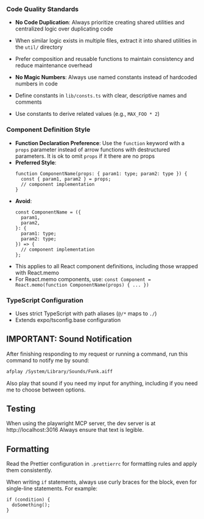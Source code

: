 ### Code Quality Standards

- **No Code Duplication**: Always prioritize creating shared utilities and centralized logic over duplicating code
- When similar logic exists in multiple files, extract it into shared utilities in the `util/` directory
- Prefer composition and reusable functions to maintain consistency and reduce maintenance overhead

- **No Magic Numbers**: Always use named constants instead of hardcoded numbers in code
- Define constants in `lib/consts.ts` with clear, descriptive names and comments
- Use constants to derive related values (e.g., `MAX_FOO * 2`)

### Component Definition Style

- **Function Declaration Preference**: Use the `function` keyword with a `props` parameter instead of arrow functions with destructured parameters. It is ok to omit `props` if it there are no props
- **Preferred Style**:
  ```tsx
  function ComponentName(props: { param1: type; param2: type }) {
    const { param1, param2 } = props;
    // component implementation
  }
  ```
- **Avoid**:
  ```tsx
  const ComponentName = ({
    param1,
    param2,
  }: {
    param1: type;
    param2: type;
  }) => {
    // component implementation
  };
  ```
- This applies to all React component definitions, including those wrapped with React.memo
- For React.memo components, use: `const Component = React.memo(function ComponentName(props) { ... })`

### TypeScript Configuration

- Uses strict TypeScript with path aliases (`@/*` maps to `./`)
- Extends expo/tsconfig.base configuration

## IMPORTANT: Sound Notification

After finishing responding to my request or running a command, run this command to notify me by sound:

```bash
afplay /System/Library/Sounds/Funk.aiff
```

Also play that sound if you need my input for anything, including if you need me to choose between options.

## Testing

When using the playwright MCP server, the dev server is at http://localhost:3016
Always ensure that text is legible.

## Formatting

Read the Prettier configuration in `.prettierrc` for formatting rules and apply them consistently.

When writing `if` statements, always use curly braces for the block, even for single-line statements. For example:

```tsx
if (condition) {
  doSomething();
}
```
